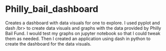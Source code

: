 # Philly_bail_dashboard
<p>Creates a dashboard with data visuals for one to explore. I used pyplot and dash /br> to create data visuals and graphs with the data provided by Philly Bail Fund. I would test my graphs on jupyter notebook so that I could tweak them as needed. Then I created an application using dash in python to create the dashboard for the data visuals. </p>
